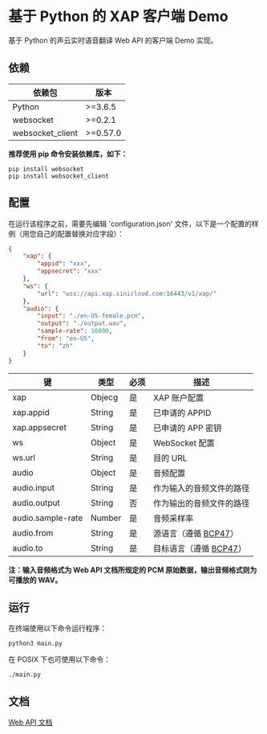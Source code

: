 # 基于 Python 的 XAP 客户端 Demo

基于 Python 的声云实时语音翻译 Web API 的客户端 Demo 实现。

## 依赖

| 依赖包     | 版本        |
| --------- | ---------- |
| Python    | &gt;=3.6.5 |
| websocket | &gt;=0.2.1 |
| websocket_client | &gt;=0.57.0 |

**推荐使用 pip 命令安装依赖库，如下：**

```
pip install websocket
pip install websocket_client
```

## 配置

在运行该程序之前，需要先编辑 'configuration.json' 文件，以下是一个配置的样例（用您自己的配置替换对应字段）：

```json
{
    "xap": {
        "appid": "xxx",
        "appsecret": "xxx"
    },
    "ws": {
        "url": "wss://api.xap.sinicloud.com:16443/v1/xap/"
    },
    "audio": {
        "input": "./en-US-female.pcm",
        "output": "./output.wav",
        "sample-rate": 16000,
        "from": "en-US",
        "to": "zh"
    }
}
```

| 键                      | 类型   | 必须 | 描述 |
| ---------------------- | ------ | --- | ---- |
| xap                    | Objecg | 是  | XAP 账户配置|
| xap.appid              | String | 是  | 已申请的 APPID |
| xap.appsecret          | String | 是  | 已申请的 APP 密钥 |
| ws                     | Object | 是  | WebSocket 配置 |
| ws.url                 | String | 是  | 目的 URL|
| audio                  | Object | 是  | 音频配置 |
| audio.input            | String | 是  | 作为输入的音频文件的路径 |
| audio.output           | String | 否  | 作为输出的音频文件的路径 |
| audio.sample-rate      | Number | 是  | 音频采样率 |
| audio.from             | String | 是  | 源语言（遵循 [BCP47](https://github.com/sinicloud/xap#%E9%99%84%E5%BD%95%E4%B8%80%E6%94%AF%E6%8C%81%E7%9A%84%E8%AF%AD%E8%A8%80)） |
| <span>audio.to</span>  | String | 是  | 目标语言（遵循 [BCP47](https://github.com/sinicloud/xap#%E9%99%84%E5%BD%95%E4%B8%80%E6%94%AF%E6%8C%81%E7%9A%84%E8%AF%AD%E8%A8%80)） |

**注：输入音频格式为 Web API 文档所规定的 PCM 原始数据，输出音频格式则为可播放的 WAV。**

## 运行

在终端使用以下命令运行程序：

```
python3 main.py
```

在 POSIX 下也可使用以下命令：

```
./main.py
```

## 文档

[Web API 文档](https://github.com/sinicloud/xap/blob/master/README.md)
